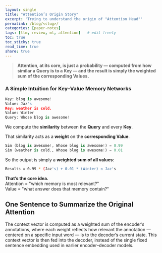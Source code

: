 ```yaml
---
layout: single
title: "Attention’s Origin Story"
excerpt: 'Trying to understand the origin of "Attention Head"'
permalink: /blog/<slug>/
categories: [paper-notes]
tags: [llm, review, ml, attention]   # edit freely
toc: true
toc_sticky: true
read_time: true
share: true
---
```


> **Attention, at its core, is just a probability — computed from how similar a Query is to a Key — and the result is simply the weighted sum of the corresponding Values.**


### A Simple Intuition for Key–Value Memory Networks

```python
Key: blog is awesome!
Value: Jaz's
Key: weather is cold.
Value: Winter
Query: Whose blog is awesome!
```


We compute the **similarity** between the **Query** and every **Key**.

That similarity acts as a **weight** on the **corresponding Value**.


```python
Sim (blog is awesome!, Whose blog is awesome!) = 0.99
Sim (weather is cold., Whose blog is awesome!) = 0.01
```

So the output is simply a **weighted sum of all values**:
```bash
Results = 0.99 * (Jaz's) + 0.01 * (Winter) ≈ Jaz's
```

**That’s the core idea.**  
Attention = "which memory is most relevant?"  
Value = "what answer does that memory contain?"

## One Sentence to Summarize the Original Attention

The context vector is computed as a weighted sum of the encoder’s annotations, where each weight reflects how relevant the annotation — centered on a specific input word — is to the decoder’s current state. This context vector is then fed into the decoder, instead of the single fixed sentence embedding used in earlier encoder–decoder models.


